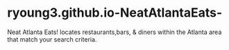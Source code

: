 # ryoung3.github.io-NeatAtlantaEats-
Neat Atlanta Eats! locates restaurants,bars, &amp; diners within the Atlanta area that match your search criteria. 

